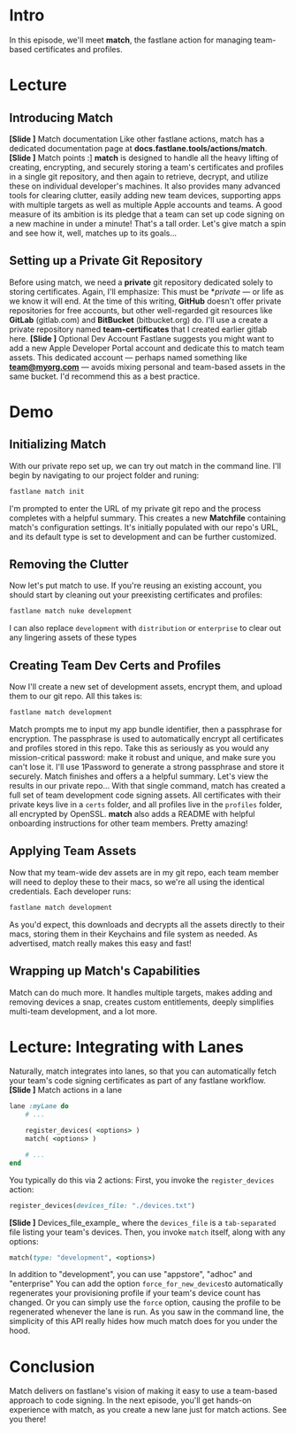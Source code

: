 # Intro
In this episode, we'll meet **match**, the fastlane action for managing team-based certificates and profiles.
# Lecture
## Introducing Match
**[Slide ]** Match documentation
Like other fastlane actions, match has a dedicated documentation page at **docs.fastlane.tools/actions/match**.
**[Slide ]** Match points :]
**match** is designed to handle all the heavy lifting of creating, encrypting, and securely storing a team's certificates and profiles in a single git repository, and then again to retrieve, decrypt, and utilize these on individual developer's machines. It also provides many advanced tools for clearing clutter, easily adding new team devices, supporting apps with multiple targets as well as multiple Apple accounts and teams. A good measure of its ambition is its pledge that a team can set up code signing on a new machine in under a minute!
That's a tall order. Let's give match a spin and see how it, well, matches up to its goals…
## Setting up a Private Git Repository
Before using match, we  need a **private** git repository dedicated solely to storing certificates. Again, I'll emphasize: This must be \**private* — or life as we know it will end. 
At the time of this writing, **GitHub** doesn't offer private repositories for free accounts, but other well-regarded git resources like **GitLab** (gitlab.com) and **BitBucket** (bitbucket.org) do.  I'll use a create a private repository named **team-certificates** that I created earlier gitlab here.
**[Slide ]** Optional Dev Account
Fastlane suggests you might want to add a new Apple Developer Portal account and dedicate this to match team assets. This dedicated account — perhaps named something like **team@myorg.com** — avoids mixing personal and team-based assets in the same bucket. I'd recommend this as a best practice.
# Demo
## Initializing Match
With our private repo set up, we can try out match in the command line. I'll begin by navigating to our project folder and runing:
```bash
fastlane match init
```
I'm prompted to enter the URL of my private git repo and the process completes with a helpful summary.
This creates a new **Matchfile** containing match's configuration settings. It's initially populated with our repo's URL,  and its default type is set to development and can be further customized.
## Removing the Clutter
Now let's put match to use. If you're reusing an existing account, you should start by cleaning out your preexisting certificates and profiles:
```bash
fastlane match nuke development
```
I can also replace `development` with `distribution` or `enterprise` to clear out any lingering assets of these types
## Creating Team Dev Certs and Profiles
Now I'll create a new set of development assets, encrypt them, and upload them to our git repo. All this takes is:
```bash
fastlane match development
```
Match prompts me to input my app bundle identifier, then a passphrase for encryption. The passphrase is used to automatically encrypt all certificates and profiles stored in this repo. Take this as seriously as you would any mission-critical password: make it robust and unique, and make sure you can't lose it. I'll use 1Password to generate a strong passphrase and store it securely.
Match finishes and offers a a helpful summary. Let's view the results in our private repo…
With that single command, match has created a full set of team development code signing assets. All certificates with their private keys live in a `certs` folder, and all profiles live in the `profiles` folder, all encrypted by OpenSSL. **match** also adds a README with helpful onboarding instructions for other team members. Pretty amazing!
## Applying Team Assets
Now that my team-wide dev assets are in my git repo, each team member will need to deploy these to their macs, so we're all using the identical credentials. Each developer runs:
```bash
fastlane match development
```
As you'd expect, this downloads and decrypts all the assets directly to their macs, storing them in their Keychains and file system as needed. As advertised, match really makes this easy and fast!
## Wrapping up Match's Capabilities
Match can do much more. It handles multiple targets, makes adding and removing devices a snap,  creates custom entitlements, deeply simplifies multi-team development, and a lot more.
# Lecture: Integrating with Lanes
Naturally, match integrates into lanes, so that you can automatically fetch your team's code signing certificates as part of any fastlane workflow.
**[Slide ]** Match actions in a lane 
```ruby
lane :myLane do
	# ...

	register_devices( <options> )
	match( <options> ) 

	# ...
end
```
You typically do this via 2 actions:
First, you invoke the `register_devices` action:
```ruby
register_devices(devices_file: "./devices.txt")
```
**[Slide ]** Devices\_file\_example\_ where the `devices_file` is a `tab-separated` file listing your team's devices.
Then, you invoke `match` itself, along with any options:
```ruby
match(type: "development", <options>)
```
In addition to "development", you can use "appstore", "adhoc" and "enterprise"
You can add the option `force_for_new_devices`to automatically regenerates your provisioning profile if your team's device count has changed. Or you can simply use the `force` option, causing the profile to be regenerated whenever the lane is run.
As you saw in the command line, the simplicity of this API really hides how much match does for you under the hood.
# Conclusion
Match delivers on fastlane's vision of making it easy to use a team-based approach to code signing. In the next episode, you'll get hands-on experience with match, as you create a new lane just for match actions. See you there!